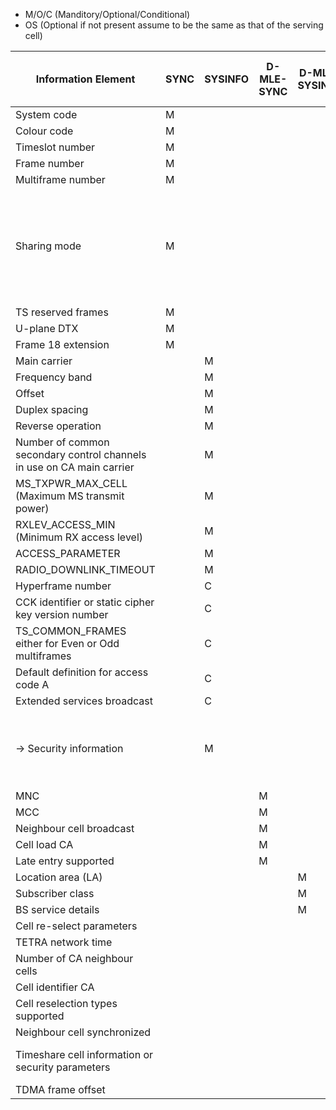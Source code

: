 
- M/O/C (Manditory/Optional/Conditional)
- OS (Optional if not present assume to be the same as that of the serving cell)

| Information Element | SYNC | SYSINFO | D-MLE-SYNC | D-MLE-SYSINFO | D-NWRK-BROADCAST | Neighbour cell information for CA |
| --- | --- | --- | --- | --- | --- | --- |
| System code | M | | | | |
| Colour code | M | | | | |
| Timeslot number | M | | | | |
| Frame number | M | | | | |
| Multiframe number | M | | | | |
| Sharing mode | M | | | | | OS (see "Timeshare cell information or security parameters", not the same but close enough) |
| TS reserved frames | M | | | | |
| U-plane DTX | M | | | | |
| Frame 18 extension | M | | | | |
| Main carrier | | M | | | | M |
| Frequency band | | M | | | | OS |
| Offset | | M | | | | OS |
| Duplex spacing | | M | | | | OS |
| Reverse operation | | M | | | | OS |
| Number of common secondary control channels in use on CA main carrier | | M | | | |
| MS_TXPWR_MAX_CELL (Maximum MS transmit power) | | M | | | | OS |
| RXLEV_ACCESS_MIN (Minimum RX access level) | | M | | | | OS |
| ACCESS_PARAMETER | | M | | | |
| RADIO_DOWNLINK_TIMEOUT | | M | | | |
| Hyperframe number | | C | | | |
| CCK identifier or static cipher key version number | | C | | | |
| TS_COMMON_FRAMES either for Even or Odd multiframes | | C | | | |
| Default definition for access code A | | C | | | |
| Extended services broadcast | | C | | | |
| -> Security information | | M | | | | OS  (see "Timeshare cell information or security parameters") |
| MNC | | | M | | | OS |
| MCC | | | M | | | OS |
| Neighbour cell broadcast | | | M | | |
| Cell load CA | | | M | | M | M |
| Late entry supported | | | M | | |
| Location area (LA) | | | | M | | OS |
| Subscriber class | | | | M | | OS |
| BS service details | | | | M | | OS |
| Cell re-select parameters | | | | | M |
| TETRA network time | | | | | O |
| Number of CA neighbour cells | | | | | O |
| Cell identifier CA | | | | | | M |
| Cell reselection types supported | | | | | | M |
| Neighbour cell synchronized | | | | | | M |
| Timeshare cell information or security parameters | | | | | | O (see relevant element) |
| TDMA frame offset | | | | | | O |
